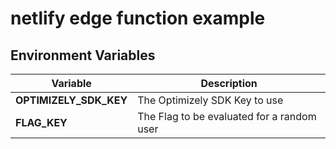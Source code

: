 # netlify edge function example

## Environment Variables

| Variable               | Description                                |
|------------------------|--------------------------------------------|
| **OPTIMIZELY_SDK_KEY** | The Optimizely SDK Key to use              |
| **FLAG_KEY**           | The Flag to be evaluated for a random user |
